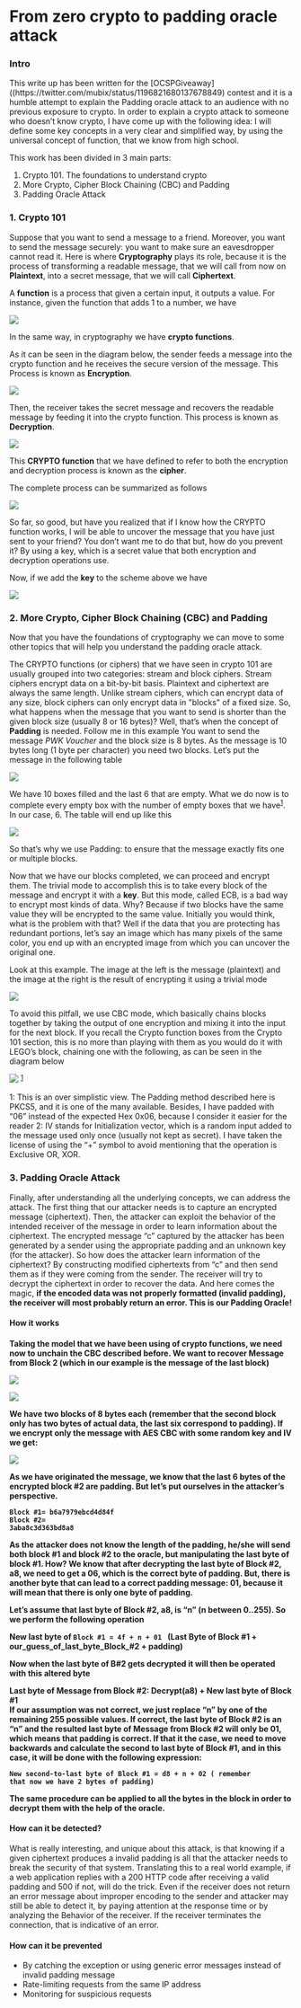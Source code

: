 <h1> From zero crypto to padding oracle attack </h1>

<h3>Intro </h3>
This write up has been written for the [OCSPGiveaway]((https://twitter.com/mubix/status/1196821680137678849) contest
and it is a humble attempt to explain the Padding oracle attack to an audience with no previous exposure to crypto.
In order to explain a crypto attack to someone who doesn’t know crypto, I have come up with the following idea:
I will define some key concepts in a very clear and simplified way, by using the universal concept of function, that we know from high school.

This work has been divided in 3 main parts:
<ol>
<li>Crypto 101. The foundations to understand crypto</li>
<li>More Crypto, Cipher Block Chaining (CBC) and Padding</li>
<li>Padding Oracle Attack</li>
</ol>

<h3>1. Crypto 101 </h3>

Suppose that you want to send a message to a friend. Moreover, you want to send the message securely: you want to make sure an eavesdropper cannot read it. Here is where <b>Cryptography</b> plays its role, because it is the process of transforming a readable message, that we will call from now on <b>Plaintext</b>, into a secret message, that we will call <b>Ciphertext</b>.

A <b>function</b> is a process that given a certain input, it outputs a value. For instance, given the function that adds 1 to a number, we have 

![](/images/1.png)

In the same way, in cryptography we have <b>crypto functions</b>.

As it can be seen in the diagram below, the sender feeds a message into the crypto function and he receives the secure version of the message. This Process is known as <b>Encryption</b>.

![](/images/2.png)

Then, the receiver takes the secret message and recovers the readable message by feeding it into the crypto function. This process is known as <b>Decryption</b>.

![](/images/3.png)

This <b>CRYPTO function</b> that we have defined to refer to both the encryption and decryption process is known as the <b>cipher</b>.

The complete process can be summarized as follows

![](/images/enc1.png)

So far, so good, but have you realized that if I know how the CRYPTO function works, I will be able to uncover the message that you have just sent to your friend? You don’t want me to do that but, how do you prevent it? By using a key, which is a secret value that both encryption and decryption operations use. 

Now, if we add the <b>key</b> to the scheme above we have

![](/images/enc2.png)


<h3>2. More Crypto, Cipher Block Chaining (CBC) and Padding </h3>

Now that you have the foundations of cryptography we can move to some other topics that will help you understand the padding oracle attack.

The CRYPTO functions (or ciphers) that we have seen in crypto 101 are usually grouped into two categories: stream and block ciphers. Stream ciphers encrypt data on a bit-by-bit basis. Plaintext and ciphertext are always the same length. Unlike stream ciphers, which can encrypt data of any size, block ciphers can only encrypt data in "blocks" of a fixed size. So, what happens when the message that you want to send is shorter than the given block size (usually 8 or 16 bytes)? Well, that’s when the concept of <b>Padding</b> is needed. Follow me in this example
You want to send the message <i>PWK Voucher</i> and the block size is 8 bytes. As the message is 10 bytes long (1 byte per character) you need two blocks. Let’s put the message in the following table

![](/images/table_1.png)

We have 10 boxes filled and the last 6 that are empty. What we do now is to complete every empty box with the number of empty boxes that we have<sup>[1](#myfootnote1)</sup>. In our case, 6. The table will end up like this

![](/images/table_2.png)

So that’s why we use Padding: to ensure that the message exactly fits one or multiple blocks.

Now that we have our blocks completed, we can proceed and encrypt them. The trivial mode to accomplish this is to take every block of the message and encrypt it with a <b>key</b>. But this mode, called ECB, is a bad way to encrypt most kinds of data. Why? Because if two blocks have the same value they will be encrypted to the same value.
Initially you would think, what is the problem with that? Well if the data that you are protecting has redundant portions, let’s say an image which has many pixels of the same color, you end up with an encrypted image from which you can uncover the original one. 

Look at this example. The image at the left is the message (plaintext) and the image at the right is the result of encrypting it using a trivial mode 

![](/images/encrypted_tux.png)

To avoid this pitfall, we use CBC mode, which basically chains blocks together by taking the output of one encryption and mixing it into the input for the next block. If you recall the Crypto function boxes from the Crypto 101 section, this is no more than playing with them as you would do it with LEGO’s block, chaining one with the following, as can be seen in the diagram below

![](/images/4.png)
<sup>[1](#myfootnote2)</sup>

<a name="myfootnote1">1</a>: This is an over simplistic view. The Padding method described here is PKCS5, and it is one of the many available. Besides, I have padded with “06” instead of the expected Hex 0x06, because I consider it easier for the reader
<a name="myfootnote2">2</a>: IV stands for Initialization vector, which is a random input added to the message used only once (usually not kept as secret). I have taken the license of using the “+” symbol to avoid mentioning that the operation is Exclusive OR, XOR.

<h3>3. Padding Oracle Attack</h3>

Finally, after understanding all the underlying concepts, we can address the attack. The first thing that our attacker needs is to capture an encrypted message (ciphertext). Then, the attacker can exploit the behavior of the intended receiver of the message in order to learn information about the ciphertext.
The encrypted message “c” captured by the attacker has been generated by a sender using the appropriate padding and an unknown key (for the attacker). So how does the attacker learn information of the ciphertext? By constructing modified ciphertexts from “c” and then send them as if they were coming from the sender. The receiver will try to decrypt the ciphertext in order to recover the data. And here comes the magic, <b>if the encoded data was not properly formatted (invalid padding), the receiver will most probably return an error. This is our Padding Oracle! </b>

<h4>How it works<h4>

Taking the model that we have been using of crypto functions, we need now to unchain the CBC described before. We want to recover Message from Block 2 (which in our example is the message of the last block)

![](/images/5.png)

![](/images/table_3.png)

We have two blocks of 8 bytes each (remember that the second block only has two bytes of actual data, the last six correspond to padding). If we encrypt only the message with AES CBC with some random key and IV we get:

![](/images/table_4.png)

As we have originated the message, we know that the last 6 bytes of the encrypted block #2 are padding. But let’s put ourselves in the attacker’s perspective.

<code>Block #1= b6a7979ebcd4d84f</code><br>
<code>Block #2= 3aba8c3d363bd8a8</code>

As the attacker does not know the length of the padding, he/she will send both block #1 and block #2 to the oracle, but manipulating the last byte of block #1. How? We know that after decrypting the last byte of Block #2, a8, we need to get a 06, which is the correct byte of padding.
But, there is another byte that can lead to a correct padding message: 01, because it will mean that there is only one byte of padding. 

Let’s assume that last byte of Block #2, a8, is “n” (n between 0..255). So we perform the following operation

New last byte of <code>Block #1 = 4f + n + 01 </code> (Last Byte of Block #1 + our_guess_of_last_byte_Block_#2 + padding)

Now when the last byte of B#2 gets decrypted it will then be operated with this altered byte

</code>Last byte of Message from Block #2: Decrypt(a8) + New last byte of Block #1 </code><br>
If our assumption was not correct, we just replace “n” by one of the remaining 255 possible values.
If correct, the last byte of Block #2 is an “n” and the resulted last byte of Message from Block #2 will only be 01, which means that padding is correct. If that it the case, we need to move backwards and calculate the second to last byte of Block #1, and in this case, it will be done with the following expression:

<code>New second-to-last byte of Block #1 = d8 + n + 02 ( remember that now we have 2 bytes of padding) </code> 

The same procedure can be applied to all the bytes in the block in order to decrypt them with the help of the oracle.

<h4>How can it be detected?</h4>

What is really interesting, and unique about this attack, is that knowing if a given ciphertext produces a invalid padding is all that the attacker needs to break the security of that system. Translating this to a real world example, if a web application replies with a 200 HTTP code after receiving a valid padding and 500 if not, will do the trick.
Even if the receiver does not return an error message about improper encoding to the sender and attacker may still be able to detect it, by paying attention at the response time or by analyzing the Behavior of the receiver. If the receiver terminates the connection, that is indicative of an error.

<h4>How can it be prevented</h4>
<ul>
<li>By catching the exception or using generic error messages instead of invalid padding message</li>
  <li>Rate-limiting requests from the same IP address</li>
  <li>Monitoring for suspicious requests</li>
</ul>
